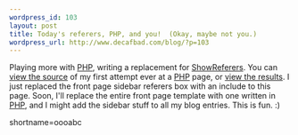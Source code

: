 ```yaml
--- 
wordpress_id: 103
layout: post
title: Today's referers, PHP, and you!  (Okay, maybe not you.)
wordpress_url: http://www.decafbad.com/blog/?p=103
---
```

<p>Playing more with <a href="http://www.decafbad.com/twiki/bin/view/Main/PHP">PHP</a>, writing a replacement for <a href="http://www.decafbad.com/twiki/bin/view/Main/ShowReferers">ShowReferers</a>.  You can <a href="http://www.decafbad.com/php-dev/todays_referers_php.txt">view the source</a> of my first attempt ever at a <a href="http://www.decafbad.com/twiki/bin/view/Main/PHP">PHP</a> page, or <a href="http://www.decafbad.com/php-dev/todays_referers.php">view the results</a>.  I just replaced the front page sidebar referers box with an include to this page.  Soon, I'll replace the entire front page template with one written in <a href="http://www.decafbad.com/twiki/bin/view/Main/PHP">PHP</a>, and I might add the sidebar stuff to all my blog entries.  This is fun. :)</p>
<!--more-->
shortname=oooabc
